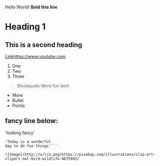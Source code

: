 *Hello*  World!
**Bold this line**

# Heading 1
## This is a second heading


[Link](http://a.com)https://www.youtube.com

1. One
2. Two
3. Three

> Blockquote More fun text!

* More
* Bullet
* Points

fancy line below:
--- 
'looking fancy' 
``` code block
'Today is a wonderful
day to do fun things'```

![Image](http://url/a.png)https://pixabay.com/illustrations/clip-art-clipart-owl-bird-wildlife-4675943/
